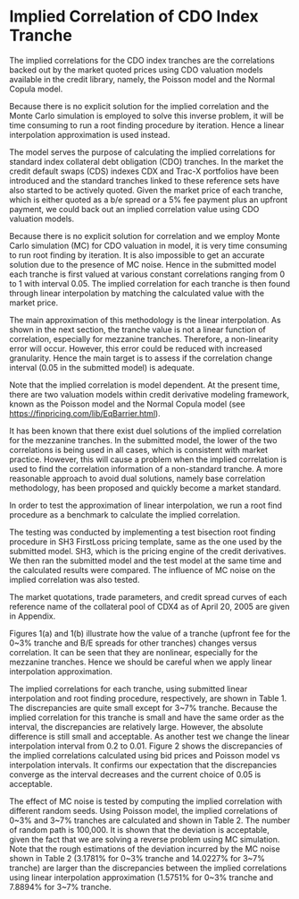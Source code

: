 # Implied Correlation of CDO Index Tranche


The implied correlations for the CDO index tranches are the correlations backed out by the market quoted prices using CDO valuation models available in the credit library, namely, the Poisson model and the Normal Copula model.  

Because there is no explicit solution for the implied correlation and the Monte Carlo simulation is employed to solve this inverse problem, it will be time consuming to run a root finding procedure by iteration. Hence a linear interpolation approximation is used instead. 

The model serves the purpose of calculating the implied correlations for standard index collateral debt obligation (CDO) tranches. In the market the credit default swaps (CDS) indexes CDX and Trac-X portfolios have been introduced and the standard tranches linked to these reference sets have also started to be actively quoted. Given the market price of each tranche, which is either quoted as a b/e spread or a 5% fee payment plus an upfront payment, we could back out an implied correlation value using CDO valuation models. 

Because there is no explicit solution for correlation and we employ Monte Carlo simulation (MC) for CDO valuation in model, it is very time consuming to run root finding by iteration. It is also impossible to get an accurate solution due to the presence of MC noise. Hence in the submitted model each tranche is first valued at various constant correlations ranging from 0 to 1 with interval 0.05. The implied correlation for each tranche is then found through linear interpolation by matching the calculated value with the market price.

The main approximation of this methodology is the linear interpolation. As shown in the next section, the tranche value is not a linear function of correlation, especially for mezzanine tranches. Therefore, a non-linearity error will occur.  However, this error could be reduced with increased granularity. Hence the main target is to assess if the correlation change interval (0.05 in the submitted model) is adequate.

Note that the implied correlation is model dependent. At the present time, there are two valuation models within credit derivative modeling framework, known as the Poisson model and the Normal Copula model (see https://finpricing.com/lib/EqBarrier.html).

It has been known that there exist duel solutions of the implied correlation for the mezzanine tranches. In the submitted model, the lower of the two correlations is being used in all cases, which is consistent with market practice. However, this will cause a problem when the implied correlation is used to find the correlation information of a non-standard tranche. A more reasonable approach to avoid dual solutions, namely base correlation methodology, has been proposed and quickly become a market standard.

In order to test the approximation of linear interpolation, we run a root find procedure as a benchmark to calculate the implied correlation.

The testing was conducted by implementing a test bisection root finding procedure in SH3 FirstLoss pricing template, same as the one used by the submitted model. SH3, which is the pricing engine of the credit derivatives. We then ran the submitted model and the test model at the same time and the calculated results were compared. The influence of MC noise on the implied correlation was also tested.

The market quotations, trade parameters, and credit spread curves of each reference name of the collateral pool of CDX4 as of April 20, 2005 are given in Appendix. 

Figures 1(a) and 1(b) illustrate how the value of a tranche (upfront fee for the 0~3% tranche and B/E spreads for other tranches) changes versus correlation. It can be seen that they are nonlinear, especially for the mezzanine tranches. Hence we should be careful when we apply linear interpolation approximation.

The implied correlations for each tranche, using submitted linear interpolation and root finding procedure, respectively, are shown in Table 1.   The discrepancies are quite small except for 3~7% tranche. Because the implied correlation for this tranche is small and have the same order as the interval, the discrepancies are relatively large. However, the absolute difference is still small and acceptable. As another test we change the linear interpolation interval from 0.2 to 0.01. Figure 2 shows the discrepancies of the implied correlations calculated using bid prices and Poisson model vs interpolation intervals. It confirms our expectation that the discrepancies converge as the interval decreases and the current choice of 0.05 is acceptable.

The effect of MC noise is tested by computing the implied correlation with different random seeds.  Using Poisson model, the implied correlations of 0~3% and 3~7% tranches are calculated and shown in Table 2.  The number of random path is 100,000. It is shown that the deviation is acceptable, given the fact that we are solving a reverse problem using MC simulation. Note that the rough estimations of the deviation incurred by the MC noise shown in Table 2 (3.1781% for 0~3% tranche and 14.0227% for 3~7% tranche) are larger than the discrepancies between the implied correlations using linear interpolation approximation (1.5751% for 0~3% tranche and 7.8894% for 3~7% tranche. 



 

 

 


